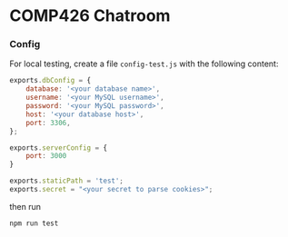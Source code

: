 # COMP426 Chatroom

### Config

For local testing, create a file `config-test.js` with the following content:

```js
exports.dbConfig = {
    database: '<your database name>',
    username: '<your MySQL username>',
    password: '<your MySQL password>',
    host: '<your database host>',
    port: 3306,
};

exports.serverConfig = {
    port: 3000
}

exports.staticPath = 'test';
exports.secret = "<your secret to parse cookies>";
```

then run
```
npm run test
```
